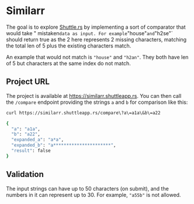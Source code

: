 # Similarr

The goal is to explore [Shuttle.rs](https://www.shuttle.rs/) by implementing a sort of comparator that would take "
mistaken` data as input. For example `"house"` and `"h2se"` should return true as the 2 here represents
2 missing characters, matching the total len of 5 plus the existing characters match.

An example that would not match is `"house"` and `"h2an"`. They both have len of 5 but characters at
the same index do not match.

## Project URL

The project is available at https://similarr.shuttleapp.rs.
You can then call the `/compare` endpoint providing the strings `a` and `b` for comparison like this:

```bash
curl https://similarr.shuttleapp.rs/compare\?a\=a1a\&b\=a22

{
  "a": "a1a",
  "b": "a22",
  "expanded_a": "a*a",
  "expanded_b": "a**********************",
  "result": false
}
```

## Validation

The input strings can have up to 50 characters (on submit), and the numbers in it can represent up to 30. For
example, `"a55b"` is not allowed. 